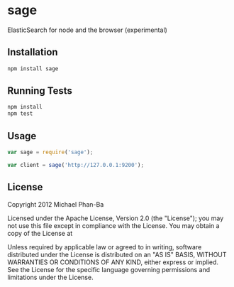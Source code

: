 # sage

ElasticSearch for node and the browser (experimental)

## Installation

```bash
npm install sage
```

## Running Tests

```bash
npm install
npm test
```

## Usage

```javascript
var sage = require('sage');

var client = sage('http://127.0.0.1:9200');
```

## License

Copyright 2012 Michael Phan-Ba

Licensed under the Apache License, Version 2.0 (the "License");
you may not use this file except in compliance with the License.
You may obtain a copy of the License at

<center><http://www.apache.org/licenses/LICENSE-2.0></center>

Unless required by applicable law or agreed to in writing, software
distributed under the License is distributed on an "AS IS" BASIS,
WITHOUT WARRANTIES OR CONDITIONS OF ANY KIND, either express or implied.
See the License for the specific language governing permissions and
limitations under the License.
